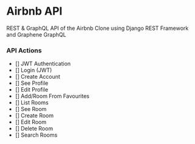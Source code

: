 # Airbnb API

REST & GraphQL API of the Airbnb Clone using Django REST Framework and Graphene GraphQL

### API Actions

- [] JWT Authentication
- [] Login (JWT)
- [] Create Account
- [] See Profile
- [] Edit Profile
- [] Add/Room From Favourites
- [] List Rooms
- [] See Room
- [] Create Room
- [] Edit Room
- [] Delete Room
- [] Search Rooms
